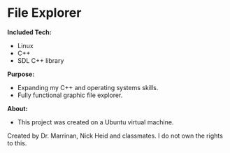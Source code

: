 <h1>File Explorer</h1>

<b>Included Tech:</b>
  - Linux
  - C++
  - SDL C++ library

<b>Purpose:</b>
  - Expanding my C++ and operating systems skills.
  - Fully functional graphic file explorer. 
  
<b>About:</b>
  - This project was created on a Ubuntu virtual machine.

Created by Dr. Marrinan, Nick Heid and classmates. I do not own the rights to this.
